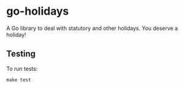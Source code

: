 # go-holidays

A Go library to deal with statutory and other holidays. You deserve a holiday!

## Testing

To run tests:

```
make test
```
